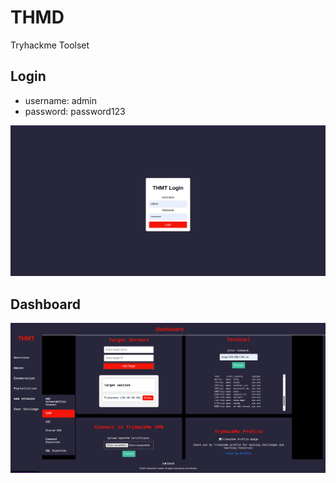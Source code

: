 # THMD

Tryhackme Toolset

## Login

- username: admin
- password: password123

![alt text](image-1.png)

## Dashboard

![alt text](image-2.png)